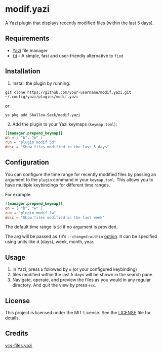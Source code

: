 # modif.yazi

A Yazi plugin that displays recently modified files (within the last 5 days). 

## Requirements

- [Yazi](https://github.com/sxyazi/yazi) file manager
- [`fd`](https://github.com/sharkdp/fd) - A simple, fast and user-friendly alternative to `find`

## Installation

1. Install the plugin by running:

```
git clone https://github.com/your-username/modif.yazi.git ~/.config/yazi/plugins/modif.yazi
```

or

```
ya pkg add Shallow-Seek/modif.yazi
```

2. Add the plugin to your Yazi keymaps (`keymap.toml`):

```toml
[[manager.prepend_keymap]]
on = [ "b", "m" ]
run = "plugin modif 5d"
desc = "Show files modified in the last 5 days"
```

## Configuration

You can configure the time range for recently modified files by passing an argument to the `plugin` command in your `keymap.toml`. This allows you to have multiple keybindings for different time ranges.

For example:

```toml
[[manager.prepend_keymap]]
on = [ "b", "w" ]
run = "plugin modif 1w"
desc = "Show files modified in the last week"
```

The default time range is `5d` if no argument is provided. 

The arg will be passed as `fd`'s `--changed-within` [option](https://man.archlinux.org/man/extra/fd/fd.1.en#changed-within). It can be specified using units like d (days), week, month, year.

## Usage

1. In Yazi, press `b` followed by `m` (or your configured keybinding)
2. files modified within the last 5 days will be shown in the search pane.
3. Navigate, operate, and preview the files as you would in any regular directory. And quit the view by press `esc`.

## License

This project is licensed under the MIT License. See the [LICENSE](LICENSE) file for details.

## Credits
[vcs-files.yazi](https://github.com/yazi-rs/plugins)
